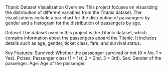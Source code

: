 Titanic Dataset Visualization
Overview
This project focuses on visualizing the distribution of different variables from the Titanic dataset. 
The visualizations include a bar chart for the distribution of passengers by gender and a histogram for the distribution of passengers by age.

Dataset
The dataset used in this project is the Titanic dataset, which contains information about the passengers aboard the Titanic.
It includes details such as age, gender, ticket class, fare, and survival status.

Key Features:
Survived: Whether the passenger survived or not (0 = No, 1 = Yes).
Pclass: Passenger class (1 = 1st, 2 = 2nd, 3 = 3rd).
Sex: Gender of the passenger.
Age: Age of the passenger.

